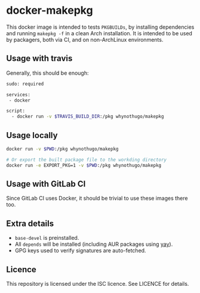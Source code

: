 docker-makepkg
==============

This docker image is intended to tests `PKGBUILDs`, by installing dependencies
and running `makepkg -f` in a clean Arch installation. It is intended to be
used by packagers, both via CI, and on non-ArchLinux environments.

Usage with travis
-----------------

Generally, this should be enough:

```bash
sudo: required

services:
 - docker

script:
  - docker run -v $TRAVIS_BUILD_DIR:/pkg whynothugo/makepkg
```

Usage locally
-------------

```bash
docker run -v $PWD:/pkg whynothugo/makepkg

# Or export the built package file to the workding directory
docker run -e EXPORT_PKG=1 -v $PWD:/pkg whynothugo/makepkg
```

Usage with GitLab CI
--------------------

Since GitLab CI uses Docker, it should be trivial to use these images there
too.

Extra details
-------------

* `base-devel` is preinstalled.
* All `depends` will be installed (including AUR packages using [yay](https://github.com/Jguer/yay)).
* GPG keys used to verify signatures are auto-fetched.

Licence
-------

This repository is licensed under the ISC licence. See LICENCE for details.
